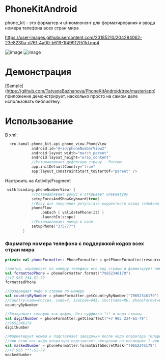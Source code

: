 # PhoneKitAndroid
phone_kit - это форматер и ui-компонент для форматирования и ввода номера телефона всех стран мира

https://user-images.githubusercontent.com/23185210/204284062-23e8230a-d76f-4a00-b619-1f49912f51fd.mp4

![image](https://user-images.githubusercontent.com/23185210/204283813-94c2513f-ed87-484f-b103-e46998330866.png)
![image](https://user-images.githubusercontent.com/23185210/204283860-bbcbc9f8-6b46-4b07-99c3-de2862a44204.png)

# Демонстрация
[Sample] (https://github.com/TatyanaBazhanova/PhoneKitAndroid/tree/master/app) приложение демонстрирует, насколько просто на самом деле использовать библиотеку.

# Использование
 
В xml:



```kotlin
  <ru.kamal.phone_kit.api.phone_view.PhoneView
            android:id="@+id/phoneNumberView2"
            android:layout_width="match_parent"
            android:layout_height="wrap_content"
            //Устанавливает дефолтную страну - Россию
            app:initDefaultCountry="true"
            app:layout_constraintStart_toStartOf="parent" />
```
Настроить на Activity/Fragment

```kotlin
 with(binding.phoneNumberView) {
            //Устанавливает фокус и открывает клавиатуру
            setupFocusAndShowKeyboard(true)
            //Флоу для получения результата корректного ввода телефона
            phoneFlow
                .onEach { validatePhone(it) }
                .launchIn(scope)          
            //Устанавливает номер в поле
            setupPhone("375777")
        }
```

### Форматер номера телефона с поддержкой кодов всех стран мира
 
```kotlin
private val phoneFormatter: PhoneFormatter = getPhoneFormatter(resources) 

//метод, определяет по номеру телефона его код страны и форматирует номер по маске этой страны
val formattedPhone = phoneFormatter.format("79652346179")
//+7 965 234-61-79
formattedPhone

//Возвращает инфо о стране по номеру
val countryByNumber = phoneFormatter.getCountryByNumber("79652346179")
//Country(name=Россия, code=7, isoCode=643, shortname=RU, phoneFormat=000 000-00-00, maxPhoneLength=10)
countryByNumber

//Возвращает телефон как цифры, без суффикса "+" и кода страны
val digitNumber = phoneFormatter.getClearText("+7 965 234-61-79")
//9652346179
digitNumber

//Форматирует номер и подставляет звездочки после кода оператора телефона 
//или если нет кода оператора подставляет звездочки на последние 1 или 2 цифры номера
val maskedNumber = phoneFormatter.formatWithSecretMask("79652346179")
//+7 965 ***-61-79
maskedNumber

```
